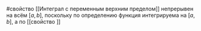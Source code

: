 #свойство 
[[Интеграл с переменным верхним пределом]] непрерывен на всём $[a,b]$, поскольку по определению функция интегрируема на $[a,b]$, а по [[свойство ]]